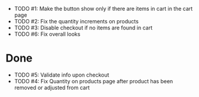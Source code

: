 - TODO #1: Make the button show only if there are items in cart in the cart page
- TODO #2: Fix the quantity increments on products
- TODO #3: Disable checkout if no items are found in cart
- TODO #6: Fix overall looks

# Done

- TODO #5: Validate info upon checkout
- TODO #4: Fix Quantity on products page after product has been removed or adjusted from cart
